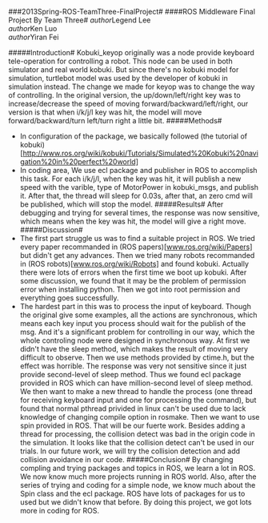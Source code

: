 ###2013Spring-ROS-TeamThree-FinalProject#
####ROS Middleware Final Project By Team Three#
*author*Legend Lee</br>
*author*Ken Luo</br>
*author*Yiran Fei</br>

#####Introduction#
Kobuki\_keyop originally was a node provide keyboard tele-operation for controlling a robot. This node can be used in both simulator and real world kobuki. But since there's no kobuki model for simulation, turtlebot model was used by the developer of kobuki in simulation instead. 
The change we made for keyop was to change the way of controlling. In the original version, the up/down/left/right key was to increase/decrease the speed of moving forward/backward/left/right, our version is that when i/k/j/l key was hit, the model will move forward/backward/turn left/turn right a little bit.
#####Methods#
* In configuration of the package, we basically followed (the tutorial of kobuki)[http://www.ros.org/wiki/kobuki/Tutorials/Simulated%20Kobuki%20navigation%20in%20perfect%20world]
* In coding area, We use ecl package and publisher in ROS to accomplish this task. For each i/k/j/l, when the key was hit, it will publish a new speed with the varible, type of MotorPower in kobuki\_msgs, and publish it. After that, the thread will sleep for 0.03s, after that, an zero cmd will be published, which will stop the model.
#####Results#
After debugging and trying for several times, the response was now sensitive, which means when the key was hit, the model will give a right move.
#####Discussion#
* The first part struggle us was to find a suitable project in ROS. We tried every paper recommanded in (ROS papers)[www.ros.org/wiki/Papers] but didn't get any advances. Then we tried many robots recommanded in (ROS robots)[www.ros.org/wiki/Robots] and found kobuki. Actually there were lots of errors when the first time we boot up kobuki. After some discussion, we found that it may be the problem of permission error when installing python. Then we got into root permission and everything goes successfully.
* The hardest part in this was to process the input of keyboard. Though the original give some examples, all the actions are synchronous, which means each key input you process should wait for the publish of the msg. And it's a significant problem for controlling in our way, which the whole controling node were designed in synchronous way. At first we didn't have the sleep method, which makes the result of moving very difficult to observe. Then we use methods provided by ctime.h, but the effect was horrible. The response was very not sensitive since it just provide second-level of sleep method. Thus we found ecl package provided in ROS which can have million-second level of sleep method.
We then want to make a new thread to handle the process (one thread for receiving keyboard input and one for processing the command), but found that normal pthread privided in linux can't be used due to lack knowledge of changing compile option in rosmake. Then we want to use spin provided in ROS. That will be our fuerte work.
Besides adding a thread for processing, the collision detect was bad in the origin code in the simulation. It looks like that the collision detect can't be used in our trials. In our future work, we will try the collision detection and add collision avoidance in our code.
#####Conclusion#
By changing compling and trying packages and topics in ROS, we learn a lot in ROS. We now know much more projects running in ROS world. Also, after the series of trying and coding for a simple node, we know much about the Spin class and the ecl package. ROS have lots of packages for us to used but we didn't know that before. By doing this project, we got lots more in coding for ROS.
